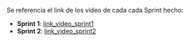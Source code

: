 Se referencia el link de los video de cada cada Sprint hecho:

- **Sprint 1**: [link_video_sprint1](https://unipe-my.sharepoint.com/:v:/g/personal/guido_chipana_c_uni_pe/EVUE_SK1IBZHuLs1czTY_pIBxpEpdmKeIMkNz2c_hSwtyA?nav=eyJyZWZlcnJhbEluZm8iOnsicmVmZXJyYWxBcHAiOiJPbmVEcml2ZUZvckJ1c2luZXNzIiwicmVmZXJyYWxBcHBQbGF0Zm9ybSI6IldlYiIsInJlZmVycmFsTW9kZSI6InZpZXciLCJyZWZlcnJhbFZpZXciOiJNeUZpbGVzTGlua0NvcHkifX0&e=vZLDGc)
- **Sprint 2**: [link_video_sprint2](https://unipe-my.sharepoint.com/:v:/g/personal/guido_chipana_c_uni_pe/ERdZLDZgcxVIqACuqFMOVwoBvwF_G5Skoe0gLEESTT2VKQ?nav=eyJyZWZlcnJhbEluZm8iOnsicmVmZXJyYWxBcHAiOiJPbmVEcml2ZUZvckJ1c2luZXNzIiwicmVmZXJyYWxBcHBQbGF0Zm9ybSI6IldlYiIsInJlZmVycmFsTW9kZSI6InZpZXciLCJyZWZlcnJhbFZpZXciOiJNeUZpbGVzTGlua0NvcHkifX0&e=vsMIjv)